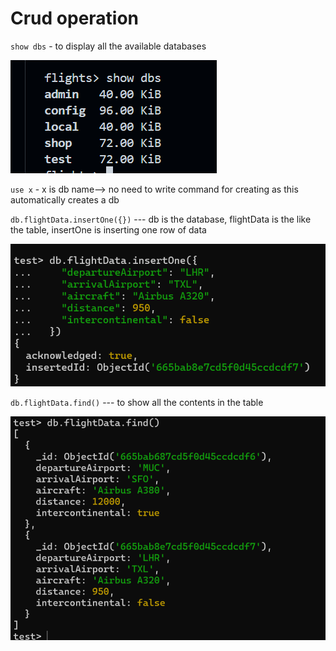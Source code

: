 # Crud operation

`show dbs` - to display all the available databases

![alt text](image-1.png)

``use x`` - x is db name--> no need to write command for creating as this automatically creates a db  

``db.flightData.insertOne({})`` --- db is the database, flightData is the like the table, insertOne is inserting one row of data 

![alt text](image-2.png)

``db.flightData.find()`` --- to show all the contents in the table

![alt text](image.png)
